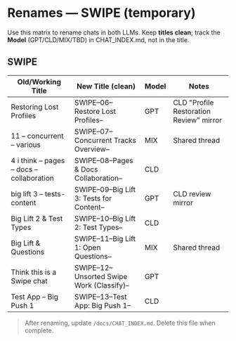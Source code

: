 # Renames — SWIPE (temporary)

Use this matrix to rename chats in both LLMs. Keep **titles clean**; track the **Model** (GPT/CLD/MIX/TBD) in CHAT_INDEX.md, not in the title.

## SWIPE
| Old/Working Title                         | New Title (clean)                               | Model | Notes |
|-------------------------------------------|-------------------------------------------------|-------|------|
| Restoring Lost Profiles                   | SWIPE–06–Restore Lost Profiles–<DD Mon>         | GPT   | CLD "Profile Restoration Review" mirror |
| 11 – concurrent – various                 | SWIPE–07–Concurrent Tracks Overview–<DD Mon>    | MIX   | Shared thread |
| 4 i think – pages – docs – collaboration  | SWIPE–08–Pages & Docs Collaboration–<DD Mon>    | CLD   |      |
| big lift 3 – tests-content                | SWIPE–09–Big Lift 3: Tests for Content–<DD Mon> | GPT   | CLD review mirror |
| Big Lift 2 & Test Types                   | SWIPE–10–Big Lift 2: Test Types–<DD Mon>        | CLD   |      |
| Big Lift & Questions                      | SWIPE–11–Big Lift 1: Open Questions–<DD Mon>    | MIX   | Shared thread |
| Think this is a Swipe chat                | SWIPE–12–Unsorted Swipe Work (Classify)–<DD Mon>| GPT   |      |
| Test App – Big Push 1                     | SWIPE–13–Test App: Big Push 1–<DD Mon>          | CLD   |      |

> After renaming, update `/docs/CHAT_INDEX.md`. Delete this file when complete.

